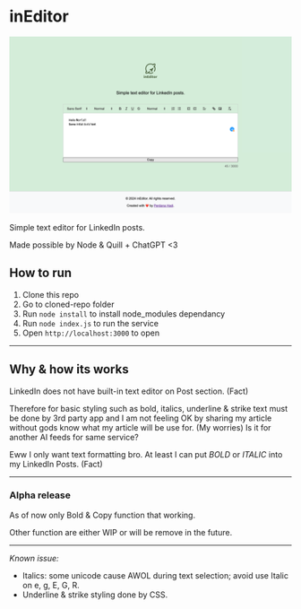 # inEditor

![Alt text](https://github.com/ceroberoz/inEditor/blob/meong/capture.png "inEditor - Alpha Release")

Simple text editor for LinkedIn posts.

Made possible by Node & Quill + ChatGPT <3

## How to run
1. Clone this repo
2. Go to cloned-repo folder
3. Run ```node install``` to install node_modules dependancy
4. Run ```node index.js``` to run the service
5. Open ```http://localhost:3000``` to open 

---

## Why & how its works
LinkedIn does not have built-in text editor on Post section. (Fact)

Therefore for basic styling such as bold, italics, underline & strike text must be done by 3rd party app and I am not feeling OK by sharing my article without gods know what my article will be use for. (My worries) Is it for another AI feeds for same service? 

Eww I only want text formatting bro. At least I can put *BOLD* or _ITALIC_ into my LinkedIn Posts. (Fact)

---

### Alpha release ####
As of now only Bold & Copy function that working.

Other function are either WIP or will be remove in the future.

---

*Known issue:*
- Italics: some unicode cause AWOL during text selection; avoid use Italic on e, g, E, G, R.
- Underline & strike styling done by CSS.
